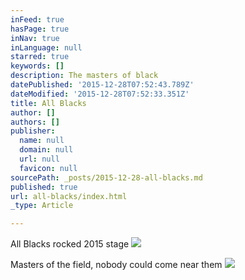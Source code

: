 ```yaml
---
inFeed: true
hasPage: true
inNav: true
inLanguage: null
starred: true
keywords: []
description: The masters of black
datePublished: '2015-12-28T07:52:43.789Z'
dateModified: '2015-12-28T07:52:33.351Z'
title: All Blacks
author: []
authors: []
publisher:
  name: null
  domain: null
  url: null
  favicon: null
sourcePath: _posts/2015-12-28-all-blacks.md
published: true
url: all-blacks/index.html
_type: Article

---
```

All Blacks rocked 2015 stage
![](https://s3-us-west-2.amazonaws.com/the-grid-img/p/c1e587e3f4e545cb1ddf13fca4d57df66736c774.jpg)

Masters of the field, nobody could come near them
![](https://s3-us-west-2.amazonaws.com/the-grid-img/p/7d4f6d4e0bc03fe8c34f326fba441085fdcfb913.jpg)
